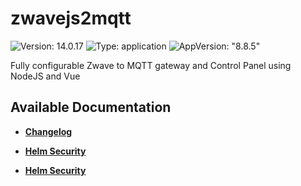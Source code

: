 # zwavejs2mqtt

![Version: 14.0.17](https://img.shields.io/badge/Version-14.0.17-informational?style=flat-square) ![Type: application](https://img.shields.io/badge/Type-application-informational?style=flat-square) ![AppVersion: "8.8.5"](https://img.shields.io/badge/AppVersion-"8.8.5"-informational?style=flat-square)

Fully configurable Zwave to MQTT gateway and Control Panel using NodeJS and Vue

## Available Documentation

- [**Changelog**](CHANGELOG)

- [**Helm Security**](container-security)

- [**Helm Security**](helm-security)

